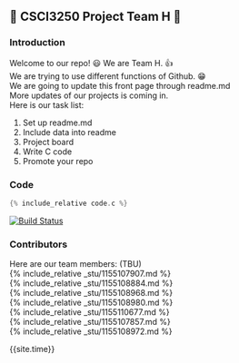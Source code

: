 ## :beginner: CSCI3250 Project Team H :star2:
### Introduction
Welcome to our repo! :smiley: 
We are Team H. :+1:  
We are trying to use different functions of Github. :grin:  
We are going to update this front page through readme.md  
More updates of our projects is coming in.  
Here is our task list:

1. Set up readme.md
2. Include data into readme
3. Project board
4. Write C code
5. Promote your repo

### Code
```c
{% include_relative code.c %}
```
[![Build Status](https://travis-ci.org/csci3250-2019/project-team-h.svg?branch=master)](https://travis-ci.org/csci3250-2019/project-team-h)

### Contributors

Here are our team members: (TBU)  
{% include_relative _stu/1155107907.md %}  
{% include_relative _stu/1155108884.md %}  
{% include_relative _stu/1155108968.md %}  
{% include_relative _stu/1155108980.md %}  
{% include_relative _stu/1155110677.md %}  
{% include_relative _stu/1155107857.md %}  
{% include_relative _stu/1155108972.md %}  

{{site.time}}

